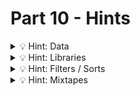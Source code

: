 # Part 10 - Hints

<details>
<summary>💡 Hint: Data</summary>

Take a look at the data you receive from the api. What information is unused at the moment? (what about `spotifyLink` and `previewAudio`?)

</details>

<details>
<summary>💡 Hint: Libraries</summary>

You can always research for libraries and include them in the project. They can help you to grow your app drastically.

</details>

<details>
<summary>💡 Hint: Filters / Sorts</summary>

You can extend the search functionality of your App, filter for album title or release year.

</details>

<details>
<summary>💡 Hint: Mixtapes</summary>

Can you manage to add tracks not only to a single "favorites" list but let the user create custom mixtape lists where they can add tracks to?

</details>
